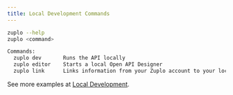 ```yaml
---
title: Local Development Commands
---
```


```bash
zuplo --help
zuplo <command>

Commands:
  zuplo dev       Runs the API locally
  zuplo editor    Starts a local Open API Designer
  zuplo link      Links information from your Zuplo account to your local machine
```

See more examples at [Local Development](../articles/local-development.md).
